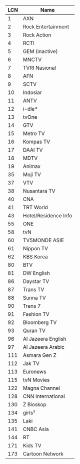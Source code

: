 LCN | Name
-- | --
1 | AXN
2 | Rock Entertainment
3 | Rock Action
4 | RCTI
5 | GEM (inactive)
6 | MNCTV
7 | TVRI Nasional
8 | AFN
9 | SCTV
10 | Indosiar
11 | ANTV
12 | i-dle*
13 | tvOne
14 | GTV
15 | Metro TV
16 | Kompas TV
17 | DAAI TV
18 | MDTV
19 | Animax
35 | Moji TV
37 | VTV
38 | Nusantara TV
40 | CNA
41 | TRT World
43 | Hotel/Residence Info
55 | ONE
58 | tvN
60 | TV5MONDE ASIE
61 | Nippon TV
62 | KBS Korea
80 | BTV
81 | DW English
86 | Daystar TV
87 | Trans TV
88 | Sunna TV
90 | Trans 7
91 | Fashion TV
92 | Bloomberg TV
93 | Quran TV
96 | Al Jazeera English
97 | Al Jazeera Arabic
111 | Asmara Gen Z
112 | Jak TV
113 | Euronews
115 | tvN Movies
122 | Magna Channel
128 | CNN International
130 | Z Bioskop
134 | girls²
135 | Laki
141 | CNBC Asia
144 | RT
171 | Kids TV
173 | Cartoon Network
